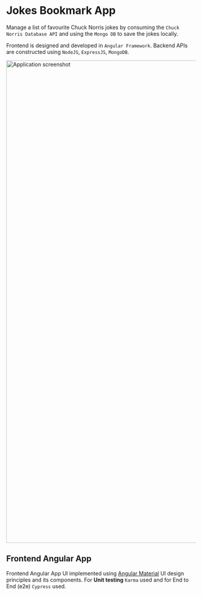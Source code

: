 # Jokes Bookmark App

 Manage a list of favourite Chuck Norris jokes by consuming the `Chuck Norris Database API` and using the `Mongo DB` to save the jokes locally.

 Frontend is designed and developed in `Angular Framework`. Backend APIs are constructed using `NodeJS`, `ExpressJS`, `MongoDB`.
 
 <img width="1276" alt="Application screenshot" src="https://user-images.githubusercontent.com/18414129/173233138-f74209f2-68c0-45a1-bc45-7a0bb31d7ca2.png">
 
 ## Frontend Angular App
 
  Frontend Angular App UI implemented using [Angular Material](https://material.angular.io/) UI design principles and its components. For **Unit testing** `Karma` used and for End to End (e2e) `Cypress` used.
  
  
  
 
 
